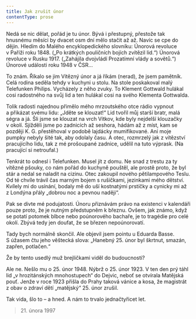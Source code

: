 ```yaml
---
title: Jak zrušit únor
contentType: prose
---
```


<section>

Nedá se nic dělat, pořád je tu únor. Bývá i přestupný, přestože tak hnusnému měsíci by dvacet osm dní mělo stačit až až. Navíc se cpe do dějin. Hledím do Malého encyklopedického slovníku: Únorová revoluce v Paříži roku 1848. („Po krátkých pouličních bojích zvítězil lid.“) Únorová revoluce v Rusku 1917. („Zahájila dvojvládí Prozatímní vlády a sovětů.“) Únorové události roku 1948 v ČSR…

To znám. Říkalo se jim Vítězný únor a já říkám (nerad), že jsem pamětník. Celá rodina seděla tehdy v kuchyni u stolu. Na stole poskakoval malý Telefunken Philips. Vycházely z něho zvuky. To Klement Gottwald hulákal cosi radostného na svůj lid a ten hulákal cosi na svého Klementa Gottwalda.

Tolik radosti najednou přimělo mého mrzoutského otce rádio vypnout a přikázat svému lidu: „Jděte se klouzat!“ Lid tvořil můj starší bratr, malá ségra a já. Šli jsme se klouzat na vrch Vítkov, kde byly nejdelší klouzačky v okolí. Sjížděli jsme po zadnicích až seshora, hádám až z míst, kam se později K. G. přestěhoval v podobě lajdácky mumifikované. Ani moje pumpky nebyly šité tak, aby odolaly času. A otec, rozmrzelý jak z vítězství pracujícího lidu, tak z mé prošoupané zadnice, udělil na tuto výprask. (Na pracující si netroufal.)

Tenkrát to odnesl i Telefunken. Musel jít z domu. Ne snad z trestu za ty vítězné pšouky, co nám pořád do kuchyně pouštěl, ale prostě proto, že byl stár a nedal se naladit na cizinu. Otec zakoupil nového pětilampového Teslu. Od té chvíle trávil čas marným bojem s rušičkami, jezinkami mého dětství. Kvílely mi do usínání, bodaly mě do uší kostnatými prstíčky a cynicky mi až z Londýna přály „dobrou noc a pevnou naději“.

Pak se divte mé podujatosti. Únoru přiznávám právo na existenci v kalendáři pouze proto, že je nutným předstupněm k březnu. Ovšem, jak známo, když se potatí potomek blbce nebo poúnorového bachaře, je to tragédie pro celé okolí. Zbývá tedy jen doufat, že se březen nepoúnorovatí.

Tady bych normálně skončil. Ale objevil jsem pointu u Eduarda Basse. S úžasem čtu jeho věštecká slova: „Hanebný 25. únor byl škrtnut, smazán, zapřen, potlačen.“

Že by tento usedlý muž brejličkami viděl do budoucnosti?

Ale ne. Nešlo mu o 25. únor 1948. Nýbrž o 25. únor 1923. V ten den prý táhl lid „v hrozitánských mnohostupech“ do Dejvic, neboť se otvírala Matějská pouť. Jenže v roce 1923 přišla do Prahy taková vánice a kosa, že magistrát z obav o zdraví dětí „matějský“ 25. únor zrušil.

Tak vida, šlo to – a hned. A nám to trvalo jednačtyřicet let.

</section>

<section>

> 21. února 1997

</section>

